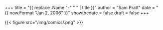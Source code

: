 +++
title = "{{ replace .Name "-" " " | title }}"
author = "Sam Pratt"
date = "{{ now.Format "Jan 2, 2006" }}"
showthedate = false
draft = false
+++

{{< figure src="/img/comics/.png" >}}